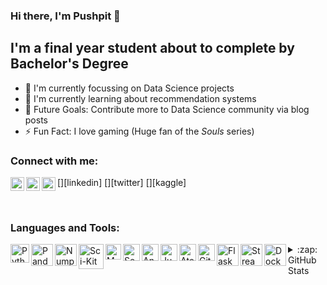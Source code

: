 ### Hi there, I'm Pushpit 👋
## I'm a final year student about to complete by Bachelor's Degree

- 🔭 I'm currently focussing on Data Science projects
- 🌱 I'm currently learning about recommendation systems
- 🥅 Future Goals: Contribute more to Data Science community via blog posts
- ⚡ Fun Fact: I love gaming (Huge fan of the *Souls* series)

### Connect with me:
[<img align="left" alt="PushpitKumar | LinkedIn" width="22px" src="https://cdn.jsdelivr.net/npm/simple-icons@v3/icons/linkedin.svg" />][linkedin]
[<img align="left" alt="PushpitKumar | Twitter" width="22px" src="https://cdn.jsdelivr.net/npm/simple-icons@v3/icons/twitter.svg" />][twitter]
[<img align="left" alt="PushpitKumar | Kaggle" width="22px" src="https://cdn.jsdelivr.net/npm/simple-icons@3.13.0/icons/kaggle.svg" />][kaggle]

<br/>

### Languages and Tools:

<img align="left" alt="Python" width="30px" src="https://upload.wikimedia.org/wikipedia/commons/thumb/c/c3/Python-logo-notext.svg/768px-Python-logo-notext.svg.png" />
<img align="left" alt="Pandas" width="35px" src="https://cdn.filestackcontent.com/GgTFAbNTtiA09pWpwLAz" />
<img align="left" alt="Numpy" width="35px" src="https://techscript24.com/wp-content/uploads/2020/10/86498201-a8bd8680-bd39-11ea-9d08-66b610a8dc01.png" />
<img align="left" alt="Sci-Kit Learn" width="40px" src="https://upload.wikimedia.org/wikipedia/commons/thumb/0/05/Scikit_learn_logo_small.svg/1200px-Scikit_learn_logo_small.svg.png" />
<img align="left" alt="Matplotlib" width="25px" src="https://upload.wikimedia.org/wikipedia/commons/thumb/8/84/Matplotlib_icon.svg/1200px-Matplotlib_icon.svg.png" />
<img align="left" alt="Seaborn" width="27px" src="https://user-images.githubusercontent.com/315810/92161415-9e357100-edfe-11ea-917d-f9e33fd60741.png" />
<img align="left" alt="Anaconda" width="27px" src="https://encrypted-tbn0.gstatic.com/images?q=tbn:ANd9GcTTVKMVq4jIt-loZU2PA3Fi06tGZj4v5MVUzYkX0XNdWu-kRNA5UWaUidPBsrZQymyeJCQ&usqp=CAU" />
<img align="left" alt="Jupyter" width="27px" src="https://upload.wikimedia.org/wikipedia/commons/thumb/3/38/Jupyter_logo.svg/518px-Jupyter_logo.svg.png" />
<img align="left" alt="Atom" width="27px" src="https://seeklogo.com/images/A/atom-logo-19BD90FF87-seeklogo.com.png" />
<img align="left" alt="Git" width="27px" src="https://git-scm.com/images/logos/downloads/Git-Icon-1788C.png" />
<img align="left" alt="Flask" width="35px" src="https://cdn.freebiesupply.com/logos/thumbs/2x/flask-logo.png" />
<img align="left" alt="Streamlit" width="35px" src="https://streamlit.io/images/brand/streamlit-mark-color.svg" />
<img align="left" alt="Docker" width="35px" src="https://www.docker.com/sites/default/files/d8/styles/role_icon/public/2019-07/Moby-logo.png?itok=sYH_JEaJ" />

<details>
  <summary>:zap: GitHub Stats</summary>
  <img align="left" alt="Pushpit's GitHub Stats" src="https://github-readme-stats.codestackr.vercel.app/api?username=PushpitKumar&show_icons=true&hide_border=true" />
</details>

